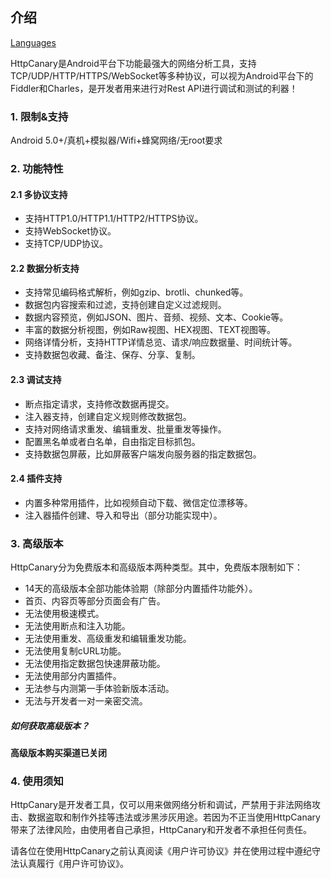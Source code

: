 ## 介绍

[Languages](https://httpcanary.com/tutorials)

HttpCanary是Android平台下功能最强大的网络分析工具，支持TCP/UDP/HTTP/HTTPS/WebSocket等多种协议，可以视为Android平台下的Fiddler和Charles，是开发者用来进行对Rest API进行调试和测试的利器！

### 1. 限制&支持
Android 5.0+/真机+模拟器/Wifi+蜂窝网络/无root要求

### 2. 功能特性

#### 2.1 多协议支持
- 支持HTTP1.0/HTTP1.1/HTTP2/HTTPS协议。
- 支持WebSocket协议。
- 支持TCP/UDP协议。

#### 2.2 数据分析支持
- 支持常见编码格式解析，例如gzip、brotli、chunked等。
- 数据包内容搜索和过滤，支持创建自定义过滤规则。
- 数据内容预览，例如JSON、图片、音频、视频、文本、Cookie等。
- 丰富的数据分析视图，例如Raw视图、HEX视图、TEXT视图等。
- 网络详情分析，支持HTTP详情总览、请求/响应数据量、时间统计等。
- 支持数据包收藏、备注、保存、分享、复制。

#### 2.3 调试支持
- 断点指定请求，支持修改数据再提交。
- 注入器支持，创建自定义规则修改数据包。
- 支持对网络请求重发、编辑重发、批量重发等操作。
- 配置黑名单或者白名单，自由指定目标抓包。
- 支持数据包屏蔽，比如屏蔽客户端发向服务器的指定数据包。

#### 2.4 插件支持
- 内置多种常用插件，比如视频自动下载、微信定位漂移等。
- 注入器插件创建、导入和导出（部分功能实现中）。

### 3. 高级版本

HttpCanary分为免费版本和高级版本两种类型。其中，免费版本限制如下：
- 14天的高级版本全部功能体验期（除部分内置插件功能外）。
- 首页、内容页等部分页面会有广告。
- 无法使用极速模式。
- 无法使用断点和注入功能。
- 无法使用重发、高级重发和编辑重发功能。
- 无法使用复制cURL功能。
- 无法使用指定数据包快速屏蔽功能。
- 无法使用部分内置插件。
- 无法参与内测第一手体验新版本活动。
- 无法与开发者一对一亲密交流。

##### 如何获取高级版本？

**高级版本购买渠道已关闭**

### 4. 使用须知

HttpCanary是开发者工具，仅可以用来做网络分析和调试，严禁用于非法网络攻击、数据盗取和制作外挂等违法或涉黑涉灰用途。若因为不正当使用HttpCanary带来了法律风险，由使用者自己承担，HttpCanary和开发者不承担任何责任。

请各位在使用HttpCanary之前认真阅读《用户许可协议》并在使用过程中遵纪守法认真履行《用户许可协议》。
